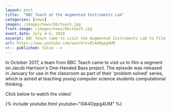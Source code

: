 ```yaml
---
layout: post
title:  "BBC Teach at the Augmented Instruments Lab"
categories: [news]
images: /images/news/bbcteach.jpg
front-image: /images/news/bbcteach.jpg
event_date: July 4-5, 2018
excerpt: BBC Teach came to visit the Augmented Instruments Lab to film a segment on Jacob Harrison's One-Handed Bass project
url: https://www.youtube.com/watch?v=0lA4Oppg4UM
<!-- published: false -->
---
```


In October 2017, a team from BBC Teach came to visit us to film a segment on Jacob Harrison's One-Handed Bass project. The episode was released in January for use in the classroom as part of their 'problem solved' series, which is aimed at teaching young computer science students computational thinking.

Click below to watch the video!

{% include youtube.html youtube="0lA4Oppg4UM" %}
